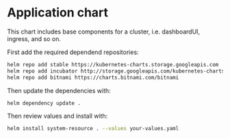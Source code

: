 # Application chart

This chart includes base components for a cluster, i.e. dashboardUI, ingress, and so on.

First add the required dependend repositories:
```bash
helm repo add stable https://kubernetes-charts.storage.googleapis.com
helm repo add incubator http://storage.googleapis.com/kubernetes-charts-incubator
helm repo add bitnami https://charts.bitnami.com/bitnami
```

Then update the dependencies with:
```bash
helm dependency update .
```

Then review values and install with:
```bash
helm install system-resource . --values your-values.yaml
```